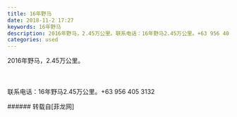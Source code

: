 ```yaml
---
title: 16年野马
date: 2018-11-2 17:27
keywords: 16年野马
description: 2016年野马，2.45万公里。联系电话：16年野马2.45万公里。+63 956 405 3132
categories: used
---
```

<td class="t_f" id="postmessage_2208548">

2016年野马，2.45万公里。<br/>
<img alt="" border="0" class="zoom" data-cf-modified-965434289d87572a3dc0e86c-="" file="http://www.flw.ph/data/appbyme/upload/image/201811/02/TyZWSC21zlkV.jpg" id="aimg_yqqq7" lazyloadthumb="1" onclick="" onmouseover="" src="http://www.flw.ph/data/appbyme/upload/image/201811/02/TyZWSC21zlkV.jpg"/><br/>
<br/>
<img alt="" border="0" class="zoom" data-cf-modified-965434289d87572a3dc0e86c-="" file="http://www.flw.ph/data/appbyme/upload/image/201811/02/nWeafP5RwYbN.jpg" id="aimg_CDO3D" lazyloadthumb="1" onclick="" onmouseover="" src="http://www.flw.ph/data/appbyme/upload/image/201811/02/nWeafP5RwYbN.jpg"/><br/>
<br/>
<img alt="" border="0" class="zoom" data-cf-modified-965434289d87572a3dc0e86c-="" file="http://www.flw.ph/data/appbyme/upload/image/201811/02/udU3wr22Acv8.jpg" id="aimg_wgUs3" lazyloadthumb="1" onclick="" onmouseover="" src="http://www.flw.ph/data/appbyme/upload/image/201811/02/udU3wr22Acv8.jpg"/><br/>
<br/>
<img alt="" border="0" class="zoom" data-cf-modified-965434289d87572a3dc0e86c-="" file="http://www.flw.ph/data/appbyme/upload/image/201811/02/diONfSOjHrFW.jpg" id="aimg_Z0Z4Q" lazyloadthumb="1" onclick="" onmouseover="" src="http://www.flw.ph/data/appbyme/upload/image/201811/02/diONfSOjHrFW.jpg"/><br/>
联系电话：16年野马2.45万公里。+63 956 405 3132<br/>
</td>
###### 转载自[菲龙网]